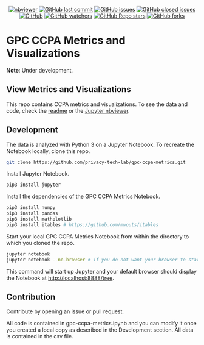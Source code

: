 <p align="center">
  <a href="https://nbviewer.jupyter.org/github/privacy-tech-lab/gpc-ccpa-metrics/blob/main/gpc-ccpa-metrics.ipynb"><img alt="nbviewer" src="https://img.shields.io/badge/jupyter_notebooks-nbviewer-purple.svg"></a>
  <a href="https://github.com/privacy-tech-lab/gpc-ccpa-metrics/commits/main"><img alt="GitHub last commit" src="https://img.shields.io/github/last-commit/privacy-tech-lab/gpc-ccpa-metrics"></a>
  <a href="https://github.com/privacy-tech-lab/gpc-ccpa-metrics/issues"><img alt="GitHub issues" src="https://img.shields.io/github/issues-raw/privacy-tech-lab/gpc-ccpa-metrics"></a>
  <a href="https://github.com/privacy-tech-lab/gpc-ccpa-metrics/issues?q=is%3Aissue+is%3Aclosed+"><img alt="GitHub closed issues" src="https://img.shields.io/github/issues-closed-raw/privacy-tech-lab/gpc-ccpa-metrics"></a>
  <a href="https://github.com/privacy-tech-lab/gpc-ccpa-metrics/blob/main/LICENSE"><img alt="GitHub" src="https://img.shields.io/github/license/privacy-tech-lab/gpc-ccpa-metrics"></a>
  <a href="https://github.com/privacy-tech-lab/gpc-ccpa-metrics/watchers"><img alt="GitHub watchers" src="https://img.shields.io/github/watchers/privacy-tech-lab/gpc-ccpa-metrics?style=social"></a>
  <a href="https://github.com/privacy-tech-lab/gpc-ccpa-metrics/stargazers"><img alt="GitHub Repo stars" src="https://img.shields.io/github/stars/privacy-tech-lab/gpc-ccpa-metrics?style=social"></a>
  <a href="https://github.com/privacy-tech-lab/gpc-ccpa-metrics/network/members"><img alt="GitHub forks" src="https://img.shields.io/github/forks/privacy-tech-lab/gpc-ccpa-metrics?style=social"></a>
</p>

# GPC CCPA Metrics and Visualizations

**Note**: Under development.

## View Metrics and Visualizations

This repo contains CCPA metrics and visualizations. To see the data and code, check the [readme](https://github.com/privacy-tech-lab/gpc-ccpa-metrics/blob/main/gpc-ccpa-metrics.ipynb) or the [Jupyter nbviewer](https://nbviewer.jupyter.org/github/privacy-tech-lab/gpc-ccpa-metrics/blob/main/gpc-ccpa-metrics.ipynb).

## Development

The data is analyzed with Python 3 on a Jupyter Notebook. To recreate the Notebook locally, clone this repo.

```bash
git clone https://github.com/privacy-tech-lab/gpc-ccpa-metrics.git
```

Install Jupyter Notebook.

```bash
pip3 install jupyter
```

Install the dependencies of the GPC CCPA Metrics Notebook.

```bash
pip3 install numpy
pip3 install pandas
pip3 install mathplotlib
pip3 install itables # https://github.com/mwouts/itables
```

Start your local GPC CCPA Metrics Notebook from within the directory to which you cloned the repo.

```bash
jupyter notebook
jupyter notebook --no-browser # If you do not want your browser to start the Notebook automatically
```

This command will start up Jupyter and your default browser should display the Notebook at <http://localhost:8888/tree>.

## Contribution

Contribute by opening an issue or pull request.

All code is contained in gpc-ccpa-metrics.ipynb and you can modify it once you created a local copy as described in the Development section.
All data is contained in the csv file.

